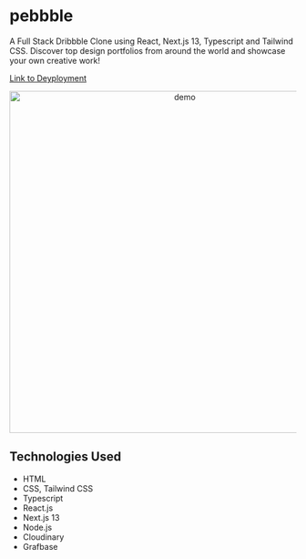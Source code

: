 # pebbble
A Full Stack Dribbble Clone using React, Next.js 13, Typescript and Tailwind CSS.
Discover top design portfolios from around the world and showcase your own creative work! 

[Link to Deyployment](https://pebbble.vercel.app/)

<p align='center'>
<img src="./public/demo-2.gif" width=600 alt="demo" />
</p>

## Technologies Used
* HTML
* CSS, Tailwind CSS
* Typescript
* React.js
* Next.js 13
* Node.js
* Cloudinary
* Grafbase




